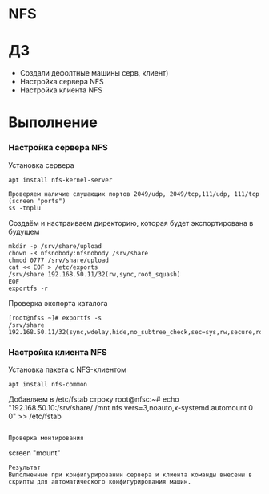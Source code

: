 
# NFS
# **ДЗ**
* Создали дефолтные машины серв, клиент)
* Настройка сервера NFS
* Настройка клиента NFS

# **Выполнение**

### Настройка сервера NFS

Установка сервера
```
apt install nfs-kernel-server
```

```
Проверяем наличие слушающих портов 2049/udp, 2049/tcp,111/udp, 111/tcp (screen "ports")
ss -tnplu 
```
Создаём и настраиваем директорию, которая будет экспортирована в будущем
```
mkdir -p /srv/share/upload
chown -R nfsnobody:nfsnobody /srv/share
chmod 0777 /srv/share/upload
cat << EOF > /etc/exports
/srv/share 192.168.50.11/32(rw,sync,root_squash)
EOF
exportfs -r
```

Проверка экспорта каталога
```
[root@nfss ~]# exportfs -s
/srv/share  192.168.50.11/32(sync,wdelay,hide,no_subtree_check,sec=sys,rw,secure,root_squash,no_all_squash)
```

### Настройка клиента NFS

Установка пакета с NFS-клиентом
```
apt install nfs-common
```

Добавляем в /etc/fstab строку 
root@nfsc:~# echo "192.168.50.10:/srv/share/ /mnt nfs vers=3,noauto,x-systemd.automount 0 0" >> /etc/fstab
```

Проверка монтирования
```
screen "mount"
```
Результат
Выполненные при конфигурировании сервера и клиента команды внесены в скрипты для автоматического конфигурирования машин.
